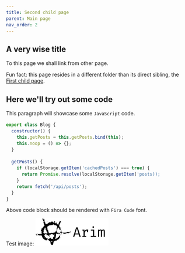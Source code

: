 ```yaml
---
title: Second child page
parent: Main page
nav_order: 2
---
```


## A very wise title

To this page we shall link from other page.

Fun fact: this page resides in a different folder than its direct sibling, the [First child page](../page).

## Here we'll try out some code

This paragraph will showcase some `JavaScript` code.

```javascript
export class Blog {
  constructor() {
    this.getPosts = this.getPosts.bind(this);
    this.noop = () => {};
  }

  getPosts() {
    if (localStorage.getItem('cachedPosts') === true) {
      return Promise.resolve(localStorage.getItem('posts));
    }
    return fetch('/api/posts');
  }
}
```

Above code block should be rendered with `Fira Code` font.

Test image: ![logo](/assets/images/site_logo.png)
